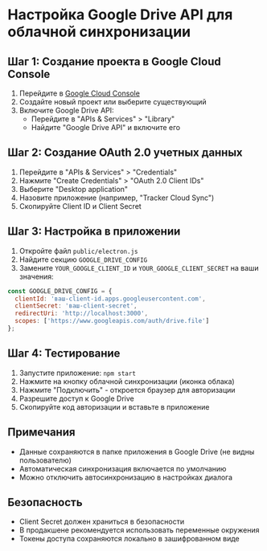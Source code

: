 # Настройка Google Drive API для облачной синхронизации

## Шаг 1: Создание проекта в Google Cloud Console

1. Перейдите в [Google Cloud Console](https://console.cloud.google.com/)
2. Создайте новый проект или выберите существующий
3. Включите Google Drive API:
   - Перейдите в "APIs & Services" > "Library"
   - Найдите "Google Drive API" и включите его

## Шаг 2: Создание OAuth 2.0 учетных данных

1. Перейдите в "APIs & Services" > "Credentials"
2. Нажмите "Create Credentials" > "OAuth 2.0 Client IDs"
3. Выберите "Desktop application"
4. Назовите приложение (например, "Tracker Cloud Sync")
5. Скопируйте Client ID и Client Secret

## Шаг 3: Настройка в приложении

1. Откройте файл `public/electron.js`
2. Найдите секцию `GOOGLE_DRIVE_CONFIG`
3. Замените `YOUR_GOOGLE_CLIENT_ID` и `YOUR_GOOGLE_CLIENT_SECRET` на ваши значения:

```javascript
const GOOGLE_DRIVE_CONFIG = {
  clientId: 'ваш-client-id.apps.googleusercontent.com',
  clientSecret: 'ваш-client-secret',
  redirectUri: 'http://localhost:3000',
  scopes: ['https://www.googleapis.com/auth/drive.file']
};
```

## Шаг 4: Тестирование

1. Запустите приложение: `npm start`
2. Нажмите на кнопку облачной синхронизации (иконка облака)
3. Нажмите "Подключить" - откроется браузер для авторизации
4. Разрешите доступ к Google Drive
5. Скопируйте код авторизации и вставьте в приложение

## Примечания

- Данные сохраняются в папке приложения в Google Drive (не видны пользователю)
- Автоматическая синхронизация включается по умолчанию
- Можно отключить автосинхронизацию в настройках диалога

## Безопасность

- Client Secret должен храниться в безопасности
- В продакшене рекомендуется использовать переменные окружения
- Токены доступа сохраняются локально в зашифрованном виде
